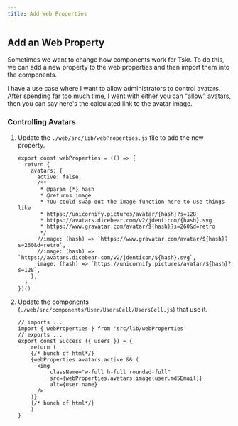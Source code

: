 ```yaml
---
title: Add Web Properties
---
```


## Add an Web Property

Sometimes we want to change how components work for Tskr.  To do this, we can add a new property to the web properties and then import them into the components.

I have a use case where I want to allow administrators to control avatars.  After spending far too much time, I went with either you can "allow" avatars, then you can say here's the calculated link to the avatar image.

### Controlling Avatars

1.  Update the `./web/src/lib/webProperties.js` file to add the new property.

    ```js/2-3,14-15/
    export const webProperties = (() => {
      return {
        avatars: {
          active: false,
          /**
           * @param {*} hash
           * @returns image
           * YOu could swap out the image function here to use things like
           * https://unicornify.pictures/avatar/{hash}?s=128
           * https://avatars.dicebear.com/v2/jdenticon/{hash}.svg
           * https://www.gravatar.com/avatar/${hash}?s=260&d=retro
           */
          //image: (hash) => `https://www.gravatar.com/avatar/${hash}?s=260&d=retro`,
          //image: (hash) => `https://avatars.dicebear.com/v2/jdenticon/${hash}.svg`,
          image: (hash) => `https://unicornify.pictures/avatar/${hash}?s=128`,
        },
      }
    })()
    ```
2.  Update the components (`./web/src/components/User/UsersCell/UsersCell.js`) that use it.  
    
    ```js/1,6,9,12/
    // imports ...
    import { webProperties } from 'src/lib/webProperties'
    // exports ...
    export const Success ({ users }) = {
        return (
        {/* bunch of html*/}
        {webProperties.avatars.active && (
          <img
              className="w-full h-full rounded-full"
              src={webProperties.avatars.image(user.md5Email)}
              alt={user.name}
          />
        )}
        {/* bunch of html*/}
        )
    }
    ```